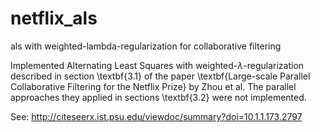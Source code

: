 # netflix_als
als with weighted-lambda-regularization for collaborative filtering

Implemented Alternating Least Squares with weighted-$\lambda$-regularization described in section \textbf{3.1} of the paper \textbf{Large-scale Parallel Collaborative Filtering for the Netflix Prize} by Zhou et al. The parallel approaches they applied in sections \textbf{3.2} were not implemented.

See: http://citeseerx.ist.psu.edu/viewdoc/summary?doi=10.1.1.173.2797
